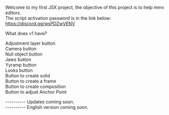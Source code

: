 Welcome to my first JSX project, the objective of this project is to help mmv editors.                                                               
The script activation password is in the link below:                                                               
https://discord.gg/wsPDZwVENV                                                               
                                                               
What does v1 have?                                                               
                                                               
Adjustment layer button                                                            
Camera button                                                                
Null object button                                                                
Jaws button                                                                
Yyramp button                                                                
Looks button                                                                
Button to create solid                                                                
Button to create a frame                                                                
Button to create composition                                                                
Button to adjust Anchor Point                                                                
                                                                
---------- Updates coming soon.                                                                
---------- English version coming soon.                                                          
